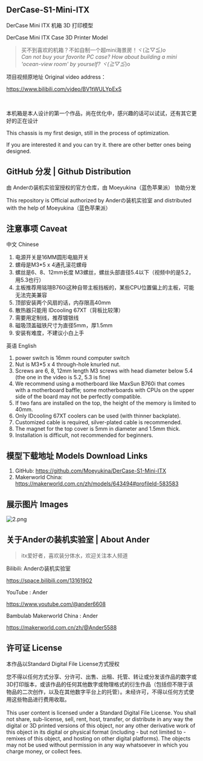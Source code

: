 ## DerCase-S1-Mini-ITX
DerCase Mini ITX 机箱 3D 打印模型

DerCase Mini ITX Case 3D Printer Model

> 买不到喜欢的机箱？不如自制一个超mini海景房！ヾ(≧▽≦*)o
<br>Can not buy your favorite PC case? How about building a mini 'ocean-view room' by yourself? ヾ(≧▽≦*)o

项目视频原地址 Original video address：

https://www.bilibili.com/video/BV1tWULYpExS

<br>

本机箱是本人设计的第一个作品，尚在优化中，感兴趣的话可以试试，还有其它更好的正在设计

This chassis is my first design, still in the process of optimization.

If you are interested it and you can try it. there are other better ones being designed.

## GitHub 分发 | Github Distribution

由 Anderの装机实验室授权的官方仓库，由 Moeyukina（蓝色苹果派） 协助分发

This repository is Official authorized by Anderの装机实验室 and distributed with the help of Moeyukina（蓝色苹果派）

## 注意事项 Caveat

中文 Chinese
1. 电源开关是16MM圆形电脑开关
2. 螺母是M3*5 x 4通孔滚花螺母
3. 螺丝是6、8、12mm长度 M3螺丝，螺丝头部直径5.4以下（视频中的是5.2，用5.3也行）
4. 主板推荐用铭瑄B760i这种自带主板挡板的，某些CPU位置偏上的主板，可能无法完美兼容
5. 顶部安装两个风扇的话，内存限高40mm
6. 散热器只能用 IDcooling 67XT（背板比较薄）
7. 需要用定制线，推荐镀银线
8. 磁吸顶盖磁铁尺寸为直径5mm，厚1.5mm
9. 安装有难度，不建议小白上手

英语 English
1. power switch is 16mm round computer switch
2. Nut is M3*5 x 4 through-hole knurled nut.
3. Screws are 6, 8, 12mm length M3 screws with head diameter below 5.4 (the one in the video is 5.2, 5.3 is fine)
4. We recommend using a motherboard like MaxSun B760i that comes with a motherboard baffle; some motherboards with CPUs on the upper side of the board may not be perfectly compatible.
5. If two fans are installed on the top, the height of the memory is limited to 40mm.
6. Only IDcooling 67XT coolers can be used (with thinner backplate).
7. Customized cable is required, silver-plated cable is recommended.
8. The magnet for the top cover is 5mm in diameter and 1.5mm thick.
9. Installation is difficult, not recommended for beginners.


## 模型下载地址 Models Download Links

1. GitHub: https://github.com/Moeyukina/DerCase-S1-Mini-ITX
2. Makerworld China: https://makerworld.com.cn/zh/models/643494#profileId-583583



## 展示图片 Images

![2.png](https://makerworld.bblmw.cn/makerworld/model/CNaaeb908d28b863/design/2024-11-15_32011373702bf.jpg?x-oss-process=image/resize,w_1000/format,webp)


## 关于Anderの装机实验室 | About Ander

> itx爱好者，喜欢装分体水，欢迎关注本人频道

Bilibili: Anderの装机实验室 

https://space.bilibili.com/13161902

YouTube : Ander 

https://www.youtube.com/@ander6608

Bambulab Makerworld China : Ander

https://makerworld.com.cn/zh/@Ander5588

## 许可证 License

本作品以Standard Digital File License方式授权

您不得以任何方式分享、分许可、出售、出租、托管、转让或分发该作品的数字或3D打印版本，或该作品的任何其他数字或物理格式的衍生作品（包括但不限于该物品的二次创作，以及在其他数字平台上的托管）。未经许可，不得以任何方式使用这些物品进行费用收取。
<br>
<br>
This user content is licensed under a Standard Digital File License.
You shall not share, sub-license, sell, rent, host, transfer, or distribute in any way the digital or 3D printed versions of this object, nor any other derivative work of this object in its digital or physical format (including - but not limited to - remixes of this object, and hosting on other digital platforms). The objects may not be used without permission in any way whatsoever in which you charge money, or collect fees.
